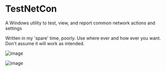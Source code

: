 # TestNetCon
A Windows utility to test, view, and report common network actions and settings

Written in my 'spare' time, poorly. Use where ever and how ever you want. Don't assume it will work as intended.


![image](https://github.com/Departure4042/TestNetCon/assets/122467663/b9001389-92ed-4867-859c-bad3482496e5)


![image](https://github.com/Departure4042/TestNetCon/assets/122467663/003d2514-8ec3-4663-b22c-be12f393ac63)
